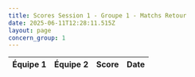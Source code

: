 ```yaml
---
title: Scores Session 1 - Groupe 1 - Matchs Retour
date: 2025-06-11T12:28:11.515Z
layout: page
concern_group: 1
---
```




| Équipe 1 | Équipe 2 | Score | Date |
|----------|----------|-------|------|

